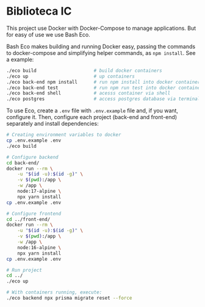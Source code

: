 # Biblioteca IC

This project use Docker with Docker-Compose to manage applications. But for easy of use we use Bash Eco.

Bash Eco makes building and running Docker easy, passing the commands to docker-compose and simplifying helper commands, as `npm install`. See a example:

```bash
./eco build                     # build docker containers
./eco up                        # up containers
./eco back-end npm install      # run npm install into docker container
./eco back-end test             # run npm run test into docker container
./eco back-end shell            # acesss container via shell
./eco postgres                  # access postgres database via terminal client
```

To use Eco, create a `.env` file with `.env.example` file and, if you want, configure it. Then, configure each project (back-end and front-end) separately and install dependencies:

```bash
# Creating environment variables to docker
cp .env.example .env
./eco build

# Configure backend
cd back-end/
docker run --rm \
    -u "$(id -u):$(id -g)" \
    -v $(pwd):/app \
    -w /app \
    node:17-alpine \
    npx yarn install
cp .env.example .env

# Configure frontend
cd ../front-end/
docker run --rm \
    -u "$(id -u):$(id -g)" \
    -v $(pwd):/app \
    -w /app \
    node:16-alpine \
    npx yarn install
cp .env.example .env

# Run project
cd ../
./eco up

# With containers running, execute:
./eco backend npx prisma migrate reset --force
```